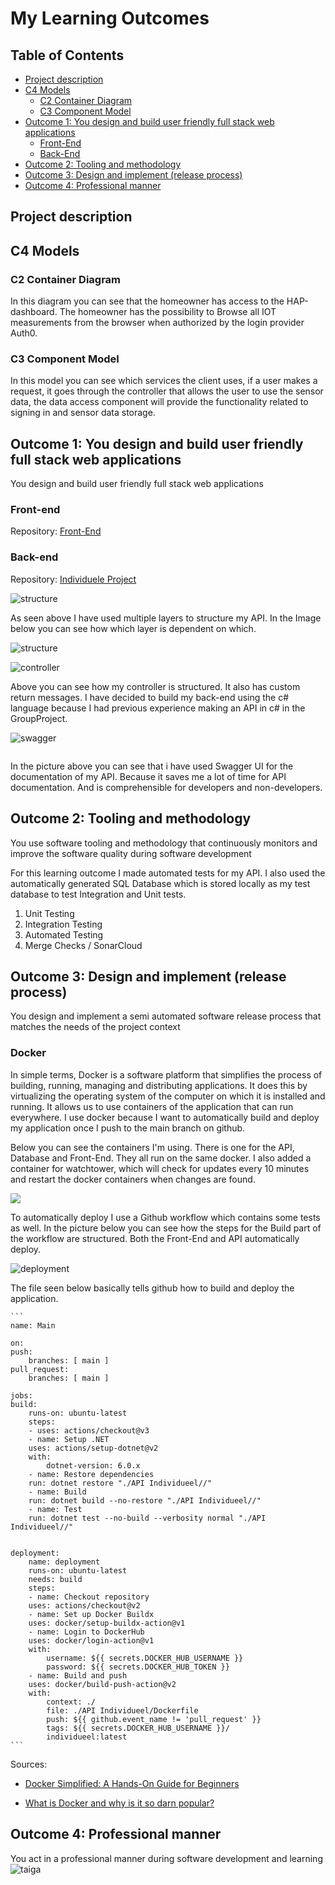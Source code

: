 # My Learning Outcomes

## Table of Contents
   - [Project description](#Project-description)
   - [C4 Models](#C4-Models)
     - [C2 Container Diagram](#C2-Container-Diagram)
     - [C3 Component Model](#C3-Component-Model)
   - [Outcome 1: You design and build user friendly full stack web applications](#Outcome-1-You-design-and-build-user-friendly-full-stack-web-applications)
     - [Front-End](#front-end)
     - [Back-End](#back-end)
   - [Outcome 2: Tooling and methodology](#Outcome-2-Tooling-and-methodology)
   - [Outcome 3: Design and implement (release process)](#Outcome-3-Design-and-implement-release-process)
   - [Outcome 4: Professional manner](#Outcome-4-Professional-manner)

## Project description

## C4 Models 
### C2 Container Diagram
In this diagram you can see that the homeowner has access to the HAP-dashboard. The homeowner has the possibility to Browse all IOT measurements from the browser when authorized by the login provider Auth0.

<!-- <img src="https://i.postimg.cc/85XyDTzZ/image.png"> -->

### C3 Component Model
In this model you can see which services the client uses, if a user makes a request, it goes through the controller that allows the user to use the sensor data, the data access component will provide the functionality related to signing in and sensor data storage.

<!-- <img src="https://i.postimg.cc/7LFRTHkb/image.png"> -->

## Outcome 1: You design and build user friendly full stack web applications
You design and build user friendly full stack web applications

### Front-end
Repository: [Front-End](https://github.com/timojw/frontend-Individueel2)

### Back-end
Repository: [Individuele Project](https://github.com/timojw/Individuele-Project)

![structure](../Media/layers.jpg)

As seen above I have used multiple layers to structure my API. In the Image below you can see how which layer is dependent on which.

![structure](../Media/Layer%20Diagram.png)

![controller](../Media/controller.jpg)

Above you can see how my controller is structured. It also has custom return messages. I have decided to build my back-end using the c# language because I had previous experience making an API in c# in the GroupProject.

![swagger](../Media/Screenshot%202022-06-13%20113710.jpg)

<img src="">

In the picture above you can see that i have used Swagger UI for the documentation of my API. Because it saves me a lot of time for API documentation. And is comprehensible for developers and non-developers.

## Outcome 2: Tooling and methodology
You use software tooling and methodology that continuously monitors and improve the software quality during software development

For this learning outcome I made automated tests for my API. I also used the automatically generated SQL Database which is stored locally as my test database to test Integration and Unit tests.

1. Unit Testing
2. Integration Testing
3. Automated Testing
4. Merge Checks / SonarCloud

## Outcome 3: Design and implement (release process)
You design and implement a semi automated software release process that matches the needs of the project context

### Docker

In simple terms, Docker is a software platform that simplifies the process of building, running, managing and distributing applications. It does this by virtualizing the operating system of the computer on which it is installed and running. It allows us to use containers of the application that can run everywhere. I use docker because I want to automatically build and deploy my application once I push to the main branch on github.

Below you can see the containers I'm using. There is one for the API, Database and Front-End. They all run on the same docker. I also added a container for watchtower, which will check for updates every 10 minutes and restart the docker containers when changes are found.

![](../Media/dockercontainers.png)

To automatically deploy I use a Github workflow which contains some tests as well. In the picture below you can see how the steps for the Build part of the workflow are structured. Both the Front-End and API automatically deploy.

![deployment](../Media/automaticdeployment1.png)

The file seen below basically tells github how to build and deploy the application.

    ```
    name: Main

    on:
    push:
        branches: [ main ]
    pull_request:
        branches: [ main ]

    jobs:
    build:
        runs-on: ubuntu-latest
        steps:
        - uses: actions/checkout@v3
        - name: Setup .NET
        uses: actions/setup-dotnet@v2
        with:
            dotnet-version: 6.0.x
        - name: Restore dependencies
        run: dotnet restore "./API Individueel//" 
        - name: Build
        run: dotnet build --no-restore "./API Individueel//"
        - name: Test
        run: dotnet test --no-build --verbosity normal "./API Individueel//"


    deployment:
        name: deployment
        runs-on: ubuntu-latest
        needs: build
        steps:
        - name: Checkout repository
        uses: actions/checkout@v2
        - name: Set up Docker Buildx
        uses: docker/setup-buildx-action@v1
        - name: Login to DockerHub
        uses: docker/login-action@v1
        with:
            username: ${{ secrets.DOCKER_HUB_USERNAME }}
            password: ${{ secrets.DOCKER_HUB_TOKEN }}
        - name: Build and push
        uses: docker/build-push-action@v2
        with:
            context: ./
            file: ./API Individueel/Dockerfile
            push: ${{ github.event_name != 'pull_request' }}
            tags: ${{ secrets.DOCKER_HUB_USERNAME }}/
            individueel:latest
    ```

Sources:

- [Docker Simplified: A Hands-On Guide for Beginners](https://medium.com/free-code-camp/docker-simplified-96639a35ff36#06d9)

- [What is Docker and why is it so darn popular?](https://www.zdnet.com/article/what-is-docker-and-why-is-it-so-darn-popular/)


## Outcome 4: Professional manner
You act in a professional manner during software development and learning
![taiga](../Media/taiga.png)
